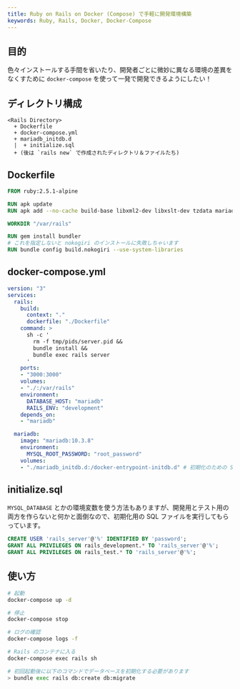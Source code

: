 ```yaml
---
title: Ruby on Rails on Docker (Compose) で手軽に開発環境構築
keywords: Ruby, Rails, Docker, Docker-Compose
---
```


## 目的

色々インストールする手間を省いたり、開発者ごとに微妙に異なる環境の差異をなくすために `docker-compose` を使って一発で開発できるようにしたい！

## ディレクトリ構成

```
<Rails Directory>
  + Dockerfile
  + docker-compose.yml
  + mariadb_initdb.d
  |  + initialize.sql
  + (後は `rails new` で作成されたディレクトリ＆ファイルたち)
```

## Dockerfile

```dockerfile
FROM ruby:2.5.1-alpine

RUN apk update
RUN apk add --no-cache build-base libxml2-dev libxslt-dev tzdata mariadb-dev nodejs

WORKDIR "/var/rails"

RUN gem install bundler
# これを指定しないと nokogiri のインストールに失敗しちゃいます
RUN bundle config build.nokogiri --use-system-libraries
```

## docker-compose.yml

```yaml
version: "3"
services:
  rails:
    build:
      context: "."
      dockerfile: "./Dockerfile"
    command: >
      sh -c '
        rm -f tmp/pids/server.pid &&
        bundle install &&
        bundle exec rails server
      '
    ports:
    - "3000:3000"
    volumes:
    - "./:/var/rails"
    environment:
      DATABASE_HOST: "mariadb"
      RAILS_ENV: "development"
    depends_on:
    - "mariadb"

  mariadb:
    image: "mariadb:10.3.8"
    environment:
      MYSQL_ROOT_PASSWORD: "root_password"
    volumes:
    - "./mariadb_initdb.d:/docker-entrypoint-initdb.d" # 初期化のための SQL ファイルを配置するディレクトリ
```

## initialize.sql

`MYSQL_DATABASE` とかの環境変数を使う方法もありますが、開発用とテスト用の両方を作らないと何かと面倒なので、初期化用の SQL ファイルを実行してもらっています。

```sql
CREATE USER 'rails_server'@'%' IDENTIFIED BY 'password';
GRANT ALL PRIVILEGES ON rails_development.* TO 'rails_server'@'%';
GRANT ALL PRIVILEGES ON rails_test.* TO 'rails_server'@'%';
```

## 使い方

```bash
# 起動
docker-compose up -d

# 停止
docker-compose stop

# ログの確認
docker-compose logs -f

# Rails のコンテナに入る
docker-compose exec rails sh

# 初回起動後に以下のコマンドでデータベースを初期化する必要があります
> bundle exec rails db:create db:migrate
```